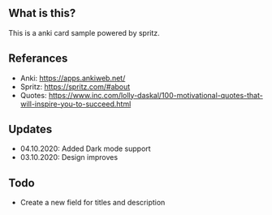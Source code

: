 ## What is this?
This is a anki card sample powered by spritz. 

## Referances
- Anki: https://apps.ankiweb.net/
- Spritz: https://spritz.com/#about
- Quotes: https://www.inc.com/lolly-daskal/100-motivational-quotes-that-will-inspire-you-to-succeed.html

## Updates
- 04.10.2020: Added Dark mode support
- 03.10.2020: Design improves

## Todo
- Create a new field for titles and description

